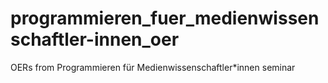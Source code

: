 # programmieren_fuer_medienwissenschaftler-innen_oer
OERs from Programmieren für Medienwissenschaftler*innen seminar
